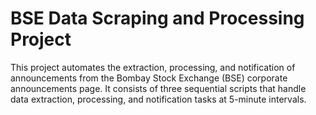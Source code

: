 # BSE Data Scraping and Processing Project
This project automates the extraction, processing, and notification of announcements from the Bombay Stock Exchange (BSE) corporate announcements page. It consists of three sequential scripts that handle data extraction, processing, and notification tasks at 5-minute intervals.

